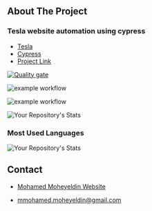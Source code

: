 ## About The Project
### Tesla website automation using cypress

* [Tesla](https://www.tesla.com/)
* [Cypress](https://docs.cypress.io/)
* [Project Link](https://github.com/mohamedmoheyeldin/Mortgage-Calculator)

<!-- SonarCloud Stats -->
[![Quality gate](https://sonarcloud.io/api/project_badges/quality_gate?project=mohamedmoheyeldin_TeslaCypressAutomation)](https://sonarcloud.io/dashboard?id=mohamedmoheyeldin_TeslaCypressAutomation)

<!-- ossar-analysis Stats -->
![example workflow](https://github.com/mohamedmoheyeldin/TeslaCypressAutomation/actions/workflows/ossar-analysis.yml/badge.svg)

<!-- codeql-analysis Stats -->
![example workflow](https://github.com/mohamedmoheyeldin/TeslaCypressAutomation/actions/workflows/codeql-analysis.yml/badge.svg)

<!-- My Repository's Stats -->
![Your Repository's Stats](https://github-readme-stats.vercel.app/api?username=mohamedmoheyeldin&show_icons=true)

<!-- Most Used Languages -->
### Most Used Languages
![Your Repository's Stats](https://github-readme-stats.vercel.app/api/top-langs/?username=mohamedmoheyeldin&theme=blue-green)


<!-- CONTACT -->
## Contact

* [Mohamed Moheyeldin Website](https://mohamedmoheyeldin.com)

* [mmohamed.moheyeldin@gmail.com](mmohamed.moheyeldin@gmail.com)
